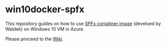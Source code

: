 # win10docker-spfx

This repository guides on how to use [SPFx coniatiner image](https://github.com/waldekmastykarz/docker-spfx) (develoed by Waldek) on Windows 10 VM in Azure. 

Please proceed to the [Wiki](https://github.com/AlgoNinja/win10docker-spfx/wiki/SharePoint-Framework-Docker-image-on-Windows-10-VM).
